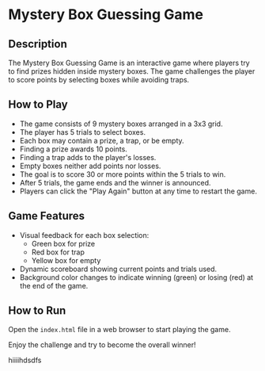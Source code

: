 # Mystery Box Guessing Game

## Description

The Mystery Box Guessing Game is an interactive game where players try to find prizes hidden inside mystery boxes. The game challenges the player to score points by selecting boxes while avoiding traps.

## How to Play

- The game consists of 9 mystery boxes arranged in a 3x3 grid.
- The player has 5 trials to select boxes.
- Each box may contain a prize, a trap, or be empty.
- Finding a prize awards 10 points.
- Finding a trap adds to the player's losses.
- Empty boxes neither add points nor losses.
- The goal is to score 30 or more points within the 5 trials to win.
- After 5 trials, the game ends and the winner is announced.
- Players can click the "Play Again" button at any time to restart the game.

## Game Features

- Visual feedback for each box selection:
  - Green box for prize
  - Red box for trap
  - Yellow box for empty
- Dynamic scoreboard showing current points and trials used.
- Background color changes to indicate winning (green) or losing (red) at the end of the game.

## How to Run

Open the `index.html` file in a web browser to start playing the game.

Enjoy the challenge and try to become the overall winner!



hiiiihdsdfs